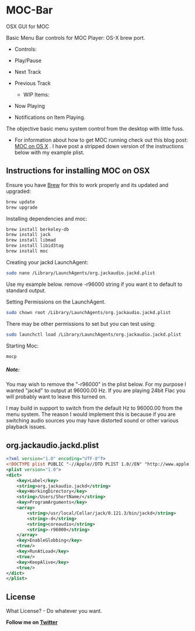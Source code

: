 # MOC-Bar

OSX GUI for MOC

  Basic Menu Bar controls for MOC Player: OS-X brew port.
  - Controls:
- Play/Pause
- Next Track
- Previous Track


  - WIP Items:
- Now Playing
- Notifications on Item Playing.


The objective basic menu system control from the desktop with little fuss.


- For information about how to get MOC running check out this blog post: [MOC on OS X] . I have post a stripped down version of the instructions below with my example plist.


Instructions for installing MOC on OSX
-----------

Ensure you have [Brew] for this to work properly and its updated and upgraded:

```sh
brew update
brew upgrade
```
Installing dependencies and moc:
```sh
brew install berkeley-db
brew install jack
brew install libmad
brew install libid3tag
brew install moc
```

Creating your jackd LaunchAgent:
```sh
sudo nano /Library/LaunchAgents/org.jackaudio.jackd.plist 
```

Use my example below. remove -r96000 string if you want it to default to standard output.

Setting Permissions on the LaunchAgent.
```sh
sudo chown root /Library/LaunchAgents/org.jackaudio.jackd.plist 
```

There may be other permissions to set but you can test using: 
```sh
sudo launchctl load /Library/LaunchAgents/org.jackaudio.jackd.plist
```


Starting Moc:
```sh
mocp 
```


##### Note:

You may wish to remove the "-r96000" in the plist below. For my purpose I wanted "jackd" to output at 96000.00 Hz. If you are playing 24bit Flac you will probably want to leave this turned on. 

I may build in support to switch from the default Hz to 96000.00 from the menu system. The reason I would implement this is because if you are switching audio sources you may have distorted sound or other various playback issues.



org.jackaudio.jackd.plist
--------------

```xml
<?xml version="1.0" encoding="UTF-8"?>
<!DOCTYPE plist PUBLIC "-//Apple//DTD PLIST 1.0//EN" "http://www.apple.com/DTDs/PropertyList-1.0.dtd">
<plist version="1.0">
<dict>
	<key>Label</key>
	<string>org.jackaudio.jackd</string>
	<key>WorkingDirectory</key>
	<string>/Users/ShortName/</string>
	<key>ProgramArguments</key>
	<array>
		<string>/usr/local/Cellar/jack/0.121.3/bin/jackd</string>
		<string>-d</string>
		<string>coreaudio</string>
		<string>-r96000</string>
	</array>
	<key>EnableGlobbing</key>
	<true/>
	<key>RunAtLoad</key>
	<true/>
	<key>KeepAlive</key>
	<true/>
</dict>
</plist>
```






License
----

What License? - Do whatever you want.


**Follow me on [Twitter]**

[MOC on OS X]:http://floss.zoomquiet.io/data/20140103161933/index.html
[brew]:http://brew.sh
[Twitter]:http://twitter.com/r0w
